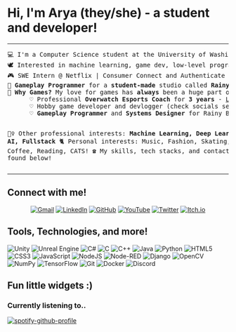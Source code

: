 # Hi, I'm Arya (they/she) - a student and developer!
<hr>
<pre>
💻 I'm a Computer Science student at the University of Washington
🕊️ Interested in machine learning, game dev, low-level programming, and back-end work.
🎮 SWE Intern @ Netflix | Consumer Connect and Authenticate Team
🧸 <b>Gameplay Programmer</b> for a <b>student-made</b> studio called <b>Rainy Bear Studios</b>
🔮 <b>Why Games?</b> My love for games has <b>always</b> been a huge part of my life! Over time, that love has evolved..
      ♡ Professional <b>Overwatch Esports Coach</b> for <b>3 years</b> - <a href= "https://liquipedia.net/overwatch/Overworld">Liquipedia</a>
      ♡ Hobby game developer and devlogger (check socials section at the bottom!)
      ♡ <b>Gameplay Programmer</b> and <b>Systems Designer</b> for Rainy Bear Studios

🧙‍♀️ Other professional interests: <b>Machine Learning, Deep Learning, AI, Fullstack</b>
🐈 Personal interests: Music, Fashion, Skating, Coffee, Reading, CATS!
☎️ My skills, tech stacks, and contacts can be found below!
</pre>
<hr>

## Connect with me!
<p align="center">
	<a href="mailto:aryaprakash@gmail.com"><img img src="https://img.shields.io/badge/Gmail-D14836?style=for-the-badge&logo=gmail&logoColor=white" alt="Gmail"/></a>
	<a href="https://www.linkedin.com/in/aryaprakash03/"><img src="https://img.shields.io/badge/linkedin-%230077B5.svg?style=for-the-badge&logo=linkedin&logoColor=white" alt="LinkedIn"/></a>
	<a href="https://github.com/pxe3"><img src="https://img.shields.io/badge/github-%23121011.svg?style=for-the-badge&logo=github&logoColor=white" alt="GitHub"/></a>
      <a href="https://www.youtube.com/@elixirdevlogs"><img src="https://img.shields.io/badge/YouTube-%23FF0000.svg?style=for-the-badge&logo=YouTube&logoColor=white" alt="YouTube"/></a>
	<a href="https://twitter.com/elixirdevlogs"><img src="https://img.shields.io/badge/Twitter-%231DA1F2.svg?style=for-the-badge&logo=Twitter&logoColor=white" alt="Twitter"/></a>
	<a href="https://elixirdev.itch.io/"><img src="https://img.shields.io/badge/Itch-%23FF0B34.svg?style=for-the-badge&logo=Itch.io&logoColor=white" alt="Itch.io"/></a>
</p>


## Tools, Technologies, and more!
![Unity](https://img.shields.io/badge/unity-%23000000.svg?style=for-the-badge&logo=unity&logoColor=white)
![Unreal Engine](https://img.shields.io/badge/unrealengine-%23313131.svg?style=for-the-badge&logo=unrealengine&logoColor=white)
![C#](https://img.shields.io/badge/c%23-%23239120.svg?style=for-the-badge&logo=c-sharp&logoColor=white)
![C](https://img.shields.io/badge/c-%2300599C.svg?style=for-the-badge&logo=c&logoColor=white)
![C++](https://img.shields.io/badge/c++-%2300599C.svg?style=for-the-badge&logo=c%2B%2B&logoColor=white)
![Java](https://img.shields.io/badge/java-%23ED8B00.svg?style=for-the-badge&logo=openjdk&logoColor=white)
![Python](https://img.shields.io/badge/python-3670A0?style=for-the-badge&logo=python&logoColor=ffdd54)
![HTML5](https://img.shields.io/badge/html5-%23E34F26.svg?style=for-the-badge&logo=html5&logoColor=white)
![CSS3](https://img.shields.io/badge/css3-%231572B6.svg?style=for-the-badge&logo=css3&logoColor=white)
![JavaScript](https://img.shields.io/badge/javascript-%23323330.svg?style=for-the-badge&logo=javascript&logoColor=%23F7DF1E)
![NodeJS](https://img.shields.io/badge/node.js-6DA55F?style=for-the-badge&logo=node.js&logoColor=white)
![Node-RED](https://img.shields.io/badge/Node--RED-%238F0000.svg?style=for-the-badge&logo=node-red&logoColor=white)
![Django](https://img.shields.io/badge/django-%23092E20.svg?style=for-the-badge&logo=django&logoColor=white)
![OpenCV](https://img.shields.io/badge/opencv-%23white.svg?style=for-the-badge&logo=opencv&logoColor=white)
![NumPy](https://img.shields.io/badge/numpy-%23013243.svg?style=for-the-badge&logo=numpy&logoColor=white)
![TensorFlow](https://img.shields.io/badge/TensorFlow-%23FF6F00.svg?style=for-the-badge&logo=TensorFlow&logoColor=white)
![Git](https://img.shields.io/badge/git-%23F05033.svg?style=for-the-badge&logo=git&logoColor=white)
![Docker](https://img.shields.io/badge/docker-%230db7ed.svg?style=for-the-badge&logo=docker&logoColor=white)
![Discord](https://img.shields.io/badge/Discord-%235865F2.svg?style=for-the-badge&logo=discord&logoColor=white)


## Fun little widgets :)
### Currently listening to..
[![spotify-github-profile](https://spotify-github-profile.vercel.app/api/view?uid=zephaxix&cover_image=true&theme=novatorem&show_offline=false&background_color=121212&interchange=false&bar_color=53b14f&bar_color_cover=false)](https://open.spotify.com/user/zephaxix?si=c05fbe6c5d6c4641&nd=1)

